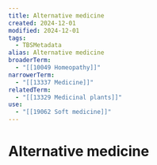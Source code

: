 ```yaml
---
title: Alternative medicine
created: 2024-12-01
modified: 2024-12-01
tags:
  - TBSMetadata
alias: Alternative medicine
broaderTerm:
  - "[[10049 Homeopathy]]"
narrowerTerm:
  - "[[13337 Medicine]]"
relatedTerm:
  - "[[13329 Medicinal plants]]"
use:
  - "[[19062 Soft medicine]]"
---
```

# Alternative medicine
